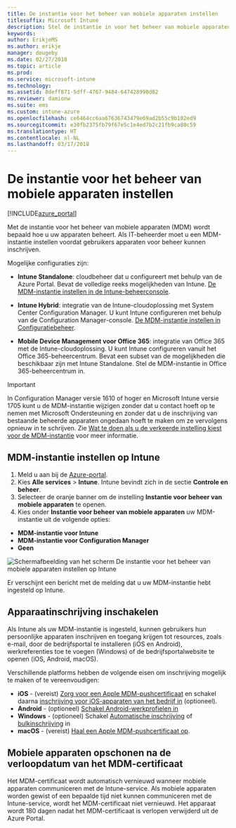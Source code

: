 ```yaml
---
title: De instantie voor het beheer van mobiele apparaten instellen
titlesuffix: Microsoft Intune
description: Stel de instantie in voor het beheer van mobiele apparaten in Intune.
keywords: 
author: ErikjeMS
ms.author: erikje
manager: dougeby
ms.date: 02/27/2018
ms.topic: article
ms.prod: 
ms.service: microsoft-intune
ms.technology: 
ms.assetid: 8deff871-5dff-4767-9484-647428998d82
ms.reviewer: damionw
ms.suite: ems
ms.custom: intune-azure
ms.openlocfilehash: ce6464cc6aa67636743479e69ad2b55c9b102ed9
ms.sourcegitcommit: e30fb2375fb79f67e5c1e4ed7b2c21fb9ca80c59
ms.translationtype: HT
ms.contentlocale: nl-NL
ms.lasthandoff: 03/17/2018
---
```

# <a name="set-the-mobile-device-management-authority"></a>De instantie voor het beheer van mobiele apparaten instellen

[!INCLUDE[azure_portal](./includes/azure_portal.md)]

Met de instantie voor het beheer van mobiele apparaten (MDM) wordt bepaald hoe u uw apparaten beheert. Als IT-beheerder moet u een MDM-instantie instellen voordat gebruikers apparaten voor beheer kunnen inschrijven.

Mogelijke configuraties zijn:

- **Intune Standalone**: cloudbeheer dat u configureert met behulp van de Azure Portal. Bevat de volledige reeks mogelijkheden van Intune. [De MDM-instantie instellen in de Intune-beheerconsole](#set-mdm-authority-to-intune).

- **Intune Hybrid**: integratie van de Intune-cloudoplossing met System Center Configuration Manager. U kunt Intune configureren met behulp van de Configuration Manager-console. [De MDM-instantie instellen in Configuratiebeheer](https://docs.microsoft.com/sccm/mdm/deploy-use/configure-intune-subscription).

- **Mobile Device Management voor Office 365**: integratie van Office 365 met de Intune-cloudoplossing. U kunt Intune configureren vanuit het Office 365-beheercentrum. Bevat een subset van de mogelijkheden die beschikbaar zijn met Intune Standalone. Stel de MDM-instantie in Office 365-beheercentrum in.

>[!IMPORTANT]    
In Configuration Manager versie 1610 of hoger en Microsoft Intune versie 1705 kunt u de MDM-instantie wijzigen zonder dat u contact hoeft op te nemen met Microsoft Ondersteuning en zonder dat u de inschrijving van bestaande beheerde apparaten ongedaan hoeft te maken om ze vervolgens opnieuw in te schrijven. Zie [Wat te doen als u de verkeerde instelling kiest voor de MDM-instantie](/intune-classic/deploy-use/prerequisites-for-enrollment#what-to-do-if-you-choose-the-wrong-mdm-authority-setting) voor meer informatie.

## <a name="set-mdm-authority-to-intune"></a>MDM-instantie instellen op Intune

1. Meld u aan bij de [Azure-portal](https://portal.azure.com).
2. Kies **Alle services** > **Intune**. Intune bevindt zich in de sectie **Controle en beheer**.
2. Selecteer de oranje banner om de instelling **Instantie voor beheer van mobiele apparaten** te openen.
3. Kies onder **Instantie voor beheer van mobiele apparaten** uw MDM-instantie uit de volgende opties:
  - **MDM-instantie voor Intune**
  - **MDM-instantie voor Configuration Manager**
  - **Geen**

  ![Schermafbeelding van het scherm De instantie voor het beheer van mobiele apparaten instellen op Intune](media/set-mdm-auth.png)

  Er verschijnt een bericht met de melding dat u uw MDM-instantie hebt ingesteld op Intune.

## <a name="enable-device-enrollment"></a>Apparaatinschrijving inschakelen

Als Intune als uw MDM-instantie is ingesteld, kunnen gebruikers hun persoonlijke apparaten inschrijven en toegang krijgen tot resources, zoals e-mail, door de bedrijfsportal te installeren (iOS en Android), werkreferenties toe te voegen (Windows) of de bedrijfsportalwebsite te openen (iOS, Android, macOS).

Verschillende platforms hebben de volgende eisen om inschrijving mogelijk te maken of te vereenvoudigen:
- **iOS** - (vereist) [Zorg voor een Apple MDM-pushcertificaat](apple-mdm-push-certificate-get.md) en schakel daarna [inschrijving voor iOS-apparaten van het bedrijf in](ios-enroll.md) (optioneel).
- **Android** - (optioneel) [Schakel Android-werkprofielen in](android-enroll.md)
- **Windows** - (optioneel) Schakel [Automatische inschrijving](windows-enroll.md) of [bulkinschrijving](windows-bulk-enroll.md) in
- **macOS** - (vereist) [Haal een Apple MDM-pushcertificaat op](apple-mdm-push-certificate-get.md).


## <a name="mobile-device-cleanup-after-mdm-certificate-expiration"></a>Mobiele apparaten opschonen na de verloopdatum van het MDM-certificaat

Het MDM-certificaat wordt automatisch vernieuwd wanneer mobiele apparaten communiceren met de Intune-service. Als mobiele apparaten worden gewist of een bepaalde tijd niet kunnen communiceren met de Intune-service, wordt het MDM-certificaat niet vernieuwd. Het apparaat wordt 180 dagen nadat het MDM-certificaat is verlopen verwijderd uit de Azure Portal.
